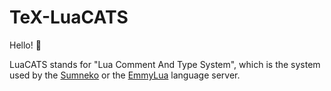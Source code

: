 # TeX-LuaCATS

Hello! 👋

LuaCATS stands for "Lua Comment And Type System", which is the system used 
by the [Sumneko](https://github.com/LuaLS/lua-language-server) or 
the [EmmyLua](https://github.com/EmmyLuaLs/emmylua-analyzer-rust) language server.
